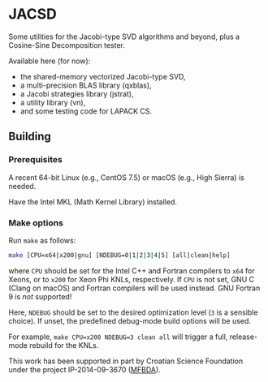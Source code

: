 # JACSD
Some utilities for the Jacobi-type SVD algorithms and beyond, plus a Cosine-Sine Decomposition tester.

Available here (for now):
* the shared-memory vectorized Jacobi-type SVD,
* a multi-precision BLAS library (qxblas),
* a Jacobi strategies library (jstrat),
* a utility library (vn),
* and some testing code for LAPACK CS.

## Building

### Prerequisites

A recent 64-bit Linux (e.g., CentOS 7.5) or macOS (e.g., High Sierra) is needed.

Have the Intel MKL (Math Kernel Library) installed.

### Make options

Run ``make`` as follows:
```bash
make [CPU=x64|x200|gnu] [NDEBUG=0|1|2|3|4|5] [all|clean|help]
```
where ``CPU`` should be set for the Intel C++ and Fortran compilers to ``x64`` for Xeons, or to ``x200`` for Xeon Phi KNLs, respectively.
If ``CPU`` is not set, GNU C (Clang on macOS) and Fortran compilers will be used instead.
GNU Fortran 9 is *not* supported!

Here, ``NDEBUG`` should be set to the desired optimization level (``3`` is a sensible choice).
If unset, the predefined debug-mode build options will be used.

For example, ``make CPU=x200 NDEBUG=3 clean all`` will trigger a full, release-mode rebuild for the KNLs.

This work has been supported in part by Croatian Science Foundation under the project IP-2014-09-3670 ([MFBDA](https://web.math.pmf.unizg.hr/mfbda/)).
